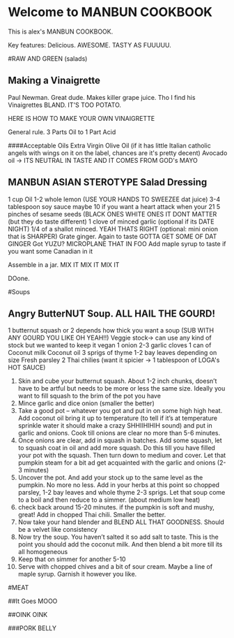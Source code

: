 # Welcome to MANBUN COOKBOOK  

This is alex's MANBUN COOKBOOK. 

Key features:
Delicious. 
AWESOME. 
TASTY AS FUUUUU. 

#RAW AND GREEN (salads) 

## Making a Vinaigrette

Paul Newman. Great dude. Makes killer grape juice. Tho I find his Vinaigrettes BLAND. IT'S TOO POTATO. 

HERE IS HOW TO MAKE YOUR OWN VINAIGRETTE 

General rule. 3 Parts Oil to 1 Part Acid 

####Acceptable Oils 
Extra Virgin Olive Oil (if it has little Italian catholic angels with wings on it on the label, chances are it's pretty decent)
Avocado oil -> ITS NEUTRAL IN TASTE AND IT COMES FROM GOD's MAYO 

## MANBUN ASIAN STEROTYPE Salad Dressing 

1 cup Oil 
1-2 whole lemon (USE YOUR HANDS TO SWEEZEE dat juice)
3-4 tablespoon soy sauce maybe 10 if you want a heart attack when your 21 
5 pinches of sesame seeds (BLACK ONES WHITE ONES IT DONT MATTER (but they do taste different) 
1 clove of minced garlic (optional if its DATE NIGHT)
1/4 of a shallot minced. YEAH THATS RIGHT (optional: mini onion that is SHARPER)
Grate ginger. Again to taste GOTTA GET SOME OF DAT GINGER 
Got YUZU? MICROPLANE THAT IN FOO 
Add maple syrup to taste if you want some Canadian in it 


Assemble in a jar. MIX IT MIX IT MIX IT 

DOone. 

#Soups

## Angry ButterNUT Soup. ALL HAIL THE GOURD! 

1 butternut squash or 2 depends how thick you want a soup (SUB WITH ANY GOURD YOU LIKE OH YEAH!!) 
Veggie stock-> can use any kind of stock but we wanted to keep it vegan 
1 onion 
2-3 garlic cloves 
1 can of Coconut milk
Coconut oil 
3 sprigs of thyme 
1-2 bay leaves depending on size 
Fresh parsley 
2 Thai chilies (want it spicier -> 1 tablespoon of LOGA's HOT SAUCE)

1.	Skin and cube your butternut squash. About 1-2 inch chunks, doesn’t have to be artful but needs to be more or less the same size.  Ideally you want to fill squash to the brim of the pot you have 
2.	Mince garlic and dice onion (smaller the better) 
3.	Take a good pot – whatever you got and put in on some high high heat. Add coconut oil bring it up to temperature (to tell if it’s at temperature sprinkle water it should make a crazy SHHIIHIHIH sound) and put in garlic and onions. Cook till onions are clear no more than 5-6 minutes.
4.	Once onions are clear, add in squash in batches. Add some squash, let to squash coat in oil and add more squash. Do this till you have filled your pot with the squash. Then turn down to medium and cover. Let that pumpkin steam for a bit ad get acquainted with the garlic and onions (2-3 minutes) 
5.	Uncover the pot. And add your stock up to the same level as the pumpkin. No more no less.  Add in your herbs at this point so chopped parsley, 1-2 bay leaves and whole thyme 2-3 sprigs. Let that soup come to a boil and then reduce to a simmer. (about medium low heat) 
6.	check back around 15-20 minutes. if the pumpkin is soft and mushy, great! Add in chopped Thai chili. Smaller the better. 
7.	Now take your hand blender and BLEND ALL THAT GOODNESS. Should be a velvet like consistency
8.	Now try the soup. You haven’t salted it so add salt to taste.  This is the point you should add the coconut milk. And then blend a bit more till its all homogeneous 
9.	Keep that on simmer for another 5-10 
10.	Serve with chopped chives and a bit of sour cream. Maybe a line of maple syrup. Garnish it however you like. 


#MEAT 

##It Goes MOOO


##OINK OINK 

###PORK BELLY 



